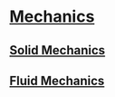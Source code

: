# [Mechanics](https://benjaminklassen.com)

## [Solid Mechanics](SolidMechanics.html)

## [Fluid Mechanics](fluidmechanics.html)
